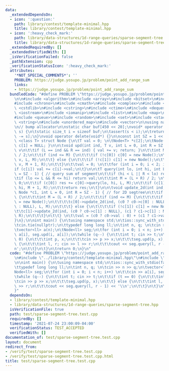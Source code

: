 ```yaml
---
data:
  _extendedDependsOn:
  - icon: ':question:'
    path: library/contest/template-minimal.hpp
    title: library/contest/template-minimal.hpp
  - icon: ':heavy_check_mark:'
    path: library/data-structures/1d-range-queries/sparse-segment-tree.hpp
    title: library/data-structures/1d-range-queries/sparse-segment-tree.hpp
  _extendedRequiredBy: []
  _extendedVerifiedWith: []
  _isVerificationFailed: false
  _pathExtension: cpp
  _verificationStatusIcon: ':heavy_check_mark:'
  attributes:
    '*NOT_SPECIAL_COMMENTS*': ''
    PROBLEM: https://judge.yosupo.jp/problem/point_add_range_sum
    links:
    - https://judge.yosupo.jp/problem/point_add_range_sum
  bundledCode: "#define PROBLEM \"https://judge.yosupo.jp/problem/point_add_range_sum\"\
    \n\n#include <algorithm>\n#include <array>\n#include <bitset>\n#include <cassert>\n\
    #include <chrono>\n#include <cmath>\n#include <complex>\n#include <cstdio>\n#include\
    \ <cstdlib>\n#include <cstring>\n#include <ctime>\n#include <deque>\n#include\
    \ <iostream>\n#include <iomanip>\n#include <list>\n#include <map>\n#include <numeric>\n\
    #include <queue>\n#include <random>\n#include <set>\n#include <stack>\n#include\
    \ <string>\n#include <unordered_map>\n#include <vector>\n\nusing namespace std;\n\
    \n// bump allocator\n\nstatic char buf[450 << 20];\nvoid* operator new(size_t\
    \ s) {\n\tstatic size_t i = sizeof buf;\n\tassert(s < i);\n\treturn (void*)&buf[i\
    \ -= s];\n}\nvoid operator delete(void*) {}\n\nconst int SZ = 1 << 30;\n\ntemplate\
    \ <class T> struct Node {\n\tT val = 0; \n\tNode<T> *c[2];\n\tNode() { c[0] =\
    \ c[1] = NULL; }\n\n\tvoid upd(int ind, T v, int L = 0, int R = SZ - 1) { // add\
    \ v\n\t\tif (L == ind && R == ind) { val += v; return; }\n\t\tint M = (L + R)\
    \ / 2;\n\t\tif (ind <= M) {\n\t\t\tif (!c[0]) c[0] = new Node();\n\t\t\tc[0]->upd(ind,\
    \ v, L, M);\n\t\t} else {\n\t\t\tif (!c[1]) c[1] = new Node();\n\t\t\tc[1]->upd(ind,\
    \ v, M + 1, R);\n\t\t}\n\t\tval = 0; \n\t\tfor (int i = 0; i < 2; i++)\n\t\t\t\
    if (c[i]) val += c[i]->val;\n\t}\n\n\tT query(int lo, int hi, int L = 0, int R\
    \ = SZ - 1) { // query sum of segment\n\t\tif (hi < L || R < lo) return 0;\n\t\
    \tif (lo <= L && R <= hi) return val;\n\t\tint M = (L + R) / 2; \n\t\tT res =\
    \ 0;\n\t\tif (c[0]) res += c[0]->query(lo, hi, L, M);\n\t\tif (c[1]) res += c[1]->query(lo,\
    \ hi, M + 1, R);\n\t\treturn res;\n\t}\n\n\tvoid update_2d(int ind, Node *c0,\
    \ Node *c1, int L = 0, int R = SZ - 1) { // for 2D segtree\n\t\tif (L != R)\t\
    \ {\n\t\t\tint M = (L + R) / 2;\n\t\t\tif (ind <= M) {\n\t\t\t\tif (!c[0]) c[0]\
    \ = new Node();\n\t\t\t\tc[0]->update_2d(ind, (c0 ? c0->c[0] : NULL), (c1 ? c1->c[0]\
    \ : NULL), L, M);\n\t\t\t} else {\n\t\t\t\tif (!c[1]) c[1] = new Node();\n\t\t\
    \t\tc[1]->update_2d(ind, (c0 ? c0->c[1] : NULL), (c1 ? c1->c[1] : NULL), M + 1,\
    \ R);\n\t\t\t}\n\t\t} \n\t\tval = (c0 ? c0->val : 0) + (c1 ? c1->val : 0);\n\t\
    }\n};\n\nint main() {\n\tusing namespace std;\n\tios::sync_with_stdio(false);\n\
    \tcin.tie(nullptr);\n\ttypedef long long ll;\n\tint n, q; \n\tcin >> n >> q;\n\
    \tvector<ll> a(n);\n\tNode<ll> seg;\n\tfor (int i = 0; i < n; i++) \n\t\tcin >>\
    \ a[i], seg.upd(i, a[i]);\n\twhile (q--) {\n\t\tint t; cin >> t;\n\t\tif (t ==\
    \ 0) {\n\t\t\tint p, x;\n\t\t\tcin >> p >> x;\n\t\t\tseg.upd(p, x);\n\t\t} else\
    \ {\n\t\t\tint l, r; cin >> l >> r;\n\t\t\tcout << seg.query(l, r - 1) << '\\\
    n';\n\t\t}\n\t}\n\treturn 0;\n}\n"
  code: "#define PROBLEM \"https://judge.yosupo.jp/problem/point_add_range_sum\"\n\
    \n#include \"../library/contest/template-minimal.hpp\"\n#include \"../library/data-structures/1d-range-queries/sparse-segment-tree.hpp\"\
    \n\nint main() {\n\tusing namespace std;\n\tios::sync_with_stdio(false);\n\tcin.tie(nullptr);\n\
    \ttypedef long long ll;\n\tint n, q; \n\tcin >> n >> q;\n\tvector<ll> a(n);\n\t\
    Node<ll> seg;\n\tfor (int i = 0; i < n; i++) \n\t\tcin >> a[i], seg.upd(i, a[i]);\n\
    \twhile (q--) {\n\t\tint t; cin >> t;\n\t\tif (t == 0) {\n\t\t\tint p, x;\n\t\t\
    \tcin >> p >> x;\n\t\t\tseg.upd(p, x);\n\t\t} else {\n\t\t\tint l, r; cin >> l\
    \ >> r;\n\t\t\tcout << seg.query(l, r - 1) << '\\n';\n\t\t}\n\t}\n\treturn 0;\n\
    }"
  dependsOn:
  - library/contest/template-minimal.hpp
  - library/data-structures/1d-range-queries/sparse-segment-tree.hpp
  isVerificationFile: true
  path: test/sparse-segment-tree.test.cpp
  requiredBy: []
  timestamp: '2021-07-24 23:00:09-04:00'
  verificationStatus: TEST_ACCEPTED
  verifiedWith: []
documentation_of: test/sparse-segment-tree.test.cpp
layout: document
redirect_from:
- /verify/test/sparse-segment-tree.test.cpp
- /verify/test/sparse-segment-tree.test.cpp.html
title: test/sparse-segment-tree.test.cpp
---
```

